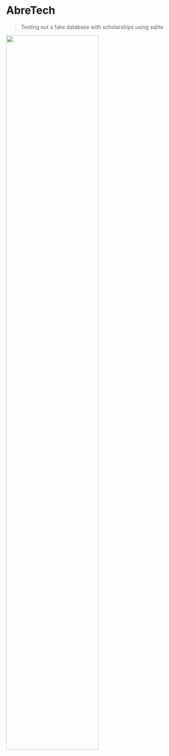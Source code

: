 # AbreTech
> Testing out a fake database with scholarships using sqlite

<img src="https://github.com/KevinMald101/AbreTech/assets/93846113/148312a5-2e41-4cdf-95ff-5192562ade17"  width="70%" height="70%">
